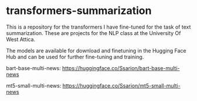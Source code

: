 # transformers-summarization

This is a repository for the transformers I have fine-tuned for the task of text summarization.
These are projects for the NLP class at the University Of West Attica.

The models are available for download and finetuning in the Hugging Face Hub and can be used for further fine-tuning and training.

bart-base-multi-news:
https://huggingface.co/Ssarion/bart-base-multi-news

mt5-small-multi-news:
https://huggingface.co/Ssarion/mt5-small-multi-news
